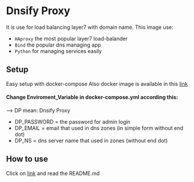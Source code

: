 # Dnsify Proxy
It is use for load balancing layer7 with domain name.
This image use:
 - <code>HAproxy</code> the most popular layer7 load-balander
 - <code>Bind</code> the popular dns managing app
 - <code>Python</code> for managing services easily
## Setup
 Easy setup with docker-compose
 Also docker image is available in this <a href="https://hub.docker.com/repository/docker/sajadsadra/dnsify_proxy">link</a>
#### Change Enviroment_Variable in docker-compose.yml according this:
--> DP mean: Dnsify Proxy
 - DP_PASSWORD = the password for admin login
 - DP_EMAIL = email that used in dns zones (in simple form without end dot)
 - DP_NS = dns server name that used in zones (without end dot)
 
 ## How to use
 Click on <a href="https://github.com/sajad-sadra/dnsifyproxy/blob/master/dockerImage/panel_API/README.md">link</a> and read the README.md
